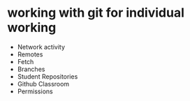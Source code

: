 # working with git for individual working

* Network activity
* Remotes
* Fetch
* Branches
* Student Repositories
* Github Classroom
* Permissions
